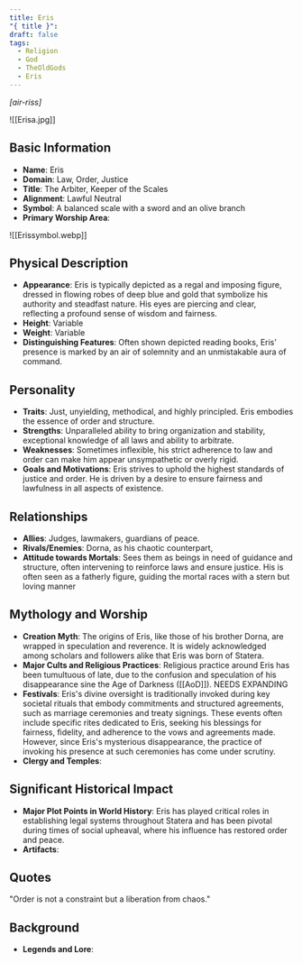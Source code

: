 ```yaml
---
title: Eris
"{ title }": 
draft: false
tags:
  - Religion
  - God
  - TheOldGods
  - Eris
---
```

*[air-riss]*

![[Erisa.jpg]]
## Basic Information

- **Name**: Eris
- **Domain**: Law, Order, Justice
- **Title**: The Arbiter, Keeper of the Scales
- **Alignment**: Lawful Neutral
- **Symbol**: A balanced scale with a sword and an olive branch
- **Primary Worship Area**:

![[Erissymbol.webp]]

## Physical Description

- **Appearance**: Eris is typically depicted as a regal and imposing figure, dressed in flowing robes of deep blue and gold that symbolize his authority and steadfast nature. His eyes are piercing and clear, reflecting a profound sense of wisdom and fairness. 
- **Height**: Variable
- **Weight**: Variable
- **Distinguishing Features**: Often shown depicted reading books, Eris' presence is marked by an air of solemnity and an unmistakable aura of command.

## Personality

- **Traits**: Just, unyielding, methodical, and highly principled. Eris embodies the essence of order and structure.
- **Strengths**: Unparalleled ability to bring organization and stability, exceptional knowledge of all laws and ability to arbitrate.
- **Weaknesses**: Sometimes inflexible, his strict adherence to law and order can make him appear unsympathetic or overly rigid.
- **Goals and Motivations**: Eris strives to uphold the highest standards of justice and order. He is driven by a desire to ensure fairness and lawfulness in all aspects of existence.

## Relationships

- **Allies**: Judges, lawmakers, guardians of peace.
- **Rivals/Enemies**: Dorna, as his chaotic counterpart, 
- **Attitude towards Mortals**: Sees them as beings in need of guidance and structure, often intervening to reinforce laws and ensure justice. His is often seen as a fatherly figure, guiding the mortal races with a stern but loving manner

## Mythology and Worship

- **Creation Myth**: The origins of Eris, like those of his brother Dorna, are wrapped in speculation and reverence. It is widely acknowledged among scholars and followers alike that Eris was born of Statera. 
- **Major Cults and Religious Practices**: Religious practice around Eris has been tumultuous of late, due to the  confusion and speculation of his disappearance sine the Age of Darkness ([[AoD]]). NEEDS EXPANDING
- **Festivals**: Eris's divine oversight is traditionally invoked during key societal rituals that embody commitments and structured agreements, such as marriage ceremonies and treaty signings. These events often include specific rites dedicated to Eris, seeking his blessings for fairness, fidelity, and adherence to the vows and agreements made. However, since Eris's mysterious disappearance, the practice of invoking his presence at such ceremonies has come under scrutiny.
- **Clergy and Temples**: 

## Significant Historical Impact

- **Major Plot Points in World History**: Eris has played critical roles in establishing legal systems throughout Statera and has been pivotal during times of social upheaval, where his influence has restored order and peace.
- **Artifacts**: 

## Quotes

"Order is not a constraint but a liberation from chaos."

## Background

- **Legends and Lore**: 